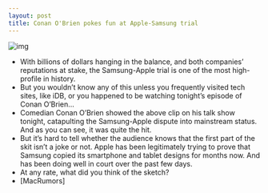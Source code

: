 ```yaml
---
layout: post
title: Conan O'Brien pokes fun at Apple-Samsung trial
---
```

![img](http://media.idownloadblog.com/wp-content/uploads/2012/08/conan-skit-ss.png)
* With billions of dollars hanging in the balance, and both companies’ reputations at stake, the Samsung-Apple trial is one of the most high-profile in history.
* But you wouldn’t know any of this unless you frequently visited tech sites, like iDB, or you happened to be watching tonight’s episode of Conan O’Brien…
* Comedian Conan O’Brien showed the above clip on his talk show tonight, catapulting the Samsung-Apple dispute into mainstream status. And as you can see, it was quite the hit.
* But it’s hard to tell whether the audience knows that the first part of the skit isn’t a joke or not. Apple has been legitimately trying to prove that Samsung copied its smartphone and tablet designs for months now. And has been doing well in court over the past few days.
* At any rate, what did you think of the sketch?
* [MacRumors]

